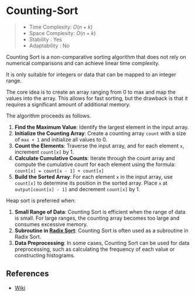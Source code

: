 # Counting-Sort

> - Time Complexity: $O(n + k)$
> - Space Complexity: $O(n + k)$
> - Stability : Yes
> - Adaptability : No

Counting Sort is a non-comparative sorting algorithm that does not rely on numerical comparisons and can achieve linear time complexity.

It is only suitable for integers or data that can be mapped to an integer range.

The core idea is to create an array ranging from 0 to max and map the values into the array. This allows for fast sorting, but the drawback is that it requires a significant amount of additional memory.

The algorithm proceeds as follows.

1. **Find the Maximum Value**: Identify the largest element in the input array.
2. **Initialize the Counting Array**: Create a counting array `count` with a size of `max + 1` and initialize all values to 0.
3. **Count the Elements**: Traverse the input array, and for each element `x`, increment `count[x]` by 1.
4. **Calculate Cumulative Counts**:  Iterate through the count array and compute the cumulative count for each element using the formula:
`count[x] = count[x - 1] + count[x]`
5. **Build the Sorted Array**: For each element `x` in the input array, use `count[x]` to determine its position in the sorted array. Place `x` at `output[count[x] - 1]` and decrement `count[x]` by 1.

Heap sort is preferred when:
1. **Small Range of Data**: Counting Sort is efficient when the range of data is small. For large ranges, the counting array becomes too large and consumes excessive memory.
2. **Subroutine in [Radix Sort](../radix-sort/)**: Counting Sort is often used as a subroutine in Radix Sort.
3. **Data Preprocessing**: In some cases, Counting Sort can be used for data preprocessing, such as calculating the frequency of each value or constructing histograms.

## References
- [Wiki](https://en.wikipedia.org/wiki/Counting_sort)
